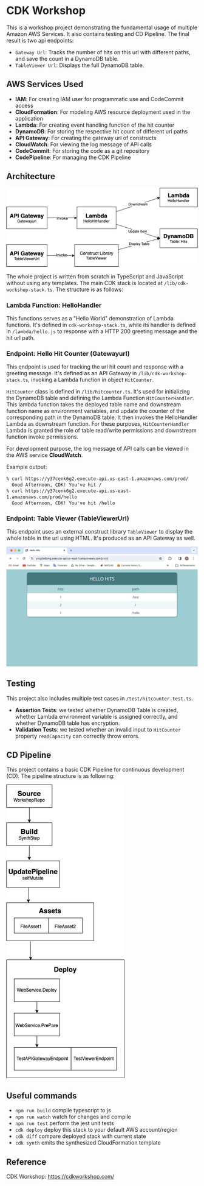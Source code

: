 # CDK Workshop

This is a workshop project demonstrating the fundamental usage of multiple Amazon AWS Services. It also contains testing and CD Pipeline. The final result is two api endpoints: 
* `Gateway Url`: Tracks the number of hits on this url with different paths, and save the count in a DynamoDB table.
* `TableViewer Url`: Displays the full DynamoDB table. 

## AWS Services Used
* **IAM**: For creating IAM user for programmatic use and CodeCommit access
* **CloudFormation**: For modeling AWS resource deployment used in the application
* **Lambda**: For creating event handling function of the hit counter
* **DynamoDB**: For storing the respective hit count of different url paths
* **API Gateway**: For creating the gateway url of constructs
* **CloudWatch**: For viewing the log message of API calls
* **CodeCommit**: For storing the code as a git repository
* **CodePipeline**: For managing the CDK Pipeline

## Architecture
![Architecture](./img/architecture.drawio.png)

The whole project is written from scratch in TypeScript and JavaScript without using any templates. The main CDK stack is located at `/lib/cdk-workshop-stack.ts`. The structure is as follows: 

### Lambda Function: HelloHandler
This functions serves as a "Hello World" demonstration of Lambda functions. It's defined in `cdk-workshop-stack.ts`, while its handler is defined in `/lambda/hello.js` to response with a HTTP 200 greeting message and the hit url path. 

### Endpoint: Hello Hit Counter (Gatewayurl)
This endpoint is used for tracking the url hit count and response with a greeting message. It's defined as an API Gateway in `/lib/cdk-workshop-stack.ts`, invoking a Lambda function in object `HitCounter`. 

`HitCounter` class is defined in `/lib/hitcounter.ts`. It's used for initializing the DynamoDB table and defining the Lambda Function `HitCounterHandler`. This lambda function takes the deployed table name and downstream function name as environment variables, and update the counter of the corresponding path in the DynamoDB table. It then invokes the HelloHandler Lambda as downstream function. For these purposes, `HitCounterHandler` Lambda is granted the role of table read/write permissions and downstream function invoke permissions. 

For development purpose, the log message of API calls can be viewed in the AWS service **CloudWatch**. 

Example output:
```
% curl https://y37cenk6g2.execute-api.us-east-1.amazonaws.com/prod/
  Good Afternoon, CDK! You've hit /
% curl https://y37cenk6g2.execute-api.us-east-1.amazonaws.com/prod/hello
  Good Afternoon, CDK! You've hit /hello
```

### Endpoint: Table Viewer (TableViewerUrl)
This endpoint uses an external construct library `TableViewer` to display the whole table in the url using HTML. It's produced as an API Gateway as well. 

![output-2](./img/endpoint2-output.png)

## Testing
This project also includes multiple test cases in `/test/hitcounter.test.ts`. 
* **Assertion Tests**: we tested whether DynamoDB Table is created, whether Lambda environment variable is assigned correctly, and whether DynamoDB table has encryption. 
* **Validation Tests**: we tested whether an invalid input to `HitCounter` property `readCapacity` can correctly throw errors.  

## CD Pipeline
This project contains a basic CDK Pipeline for continuous development (CD). The pipeline structure is as following: 

![Pipeline](./img/pipeline.drawio.png)


## Useful commands

* `npm run build`   compile typescript to js
* `npm run watch`   watch for changes and compile
* `npm run test`    perform the jest unit tests
* `cdk deploy`      deploy this stack to your default AWS account/region
* `cdk diff`        compare deployed stack with current state
* `cdk synth`       emits the synthesized CloudFormation template

## Reference
CDK Workshop: https://cdkworkshop.com/